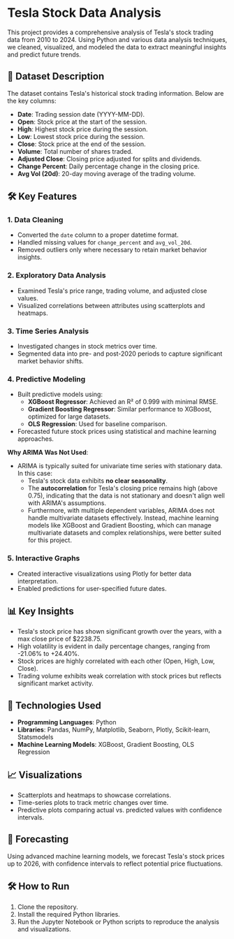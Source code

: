 # Tesla Stock Data Analysis

This project provides a comprehensive analysis of Tesla's stock trading data from 2010 to 2024. Using Python and various data analysis techniques, we cleaned, visualized, and modeled the data to extract meaningful insights and predict future trends.

## 📁 Dataset Description

The dataset contains Tesla's historical stock trading information. Below are the key columns:

- **Date**: Trading session date (YYYY-MM-DD).
- **Open**: Stock price at the start of the session.
- **High**: Highest stock price during the session.
- **Low**: Lowest stock price during the session.
- **Close**: Stock price at the end of the session.
- **Volume**: Total number of shares traded.
- **Adjusted Close**: Closing price adjusted for splits and dividends.
- **Change Percent**: Daily percentage change in the closing price.
- **Avg Vol (20d)**: 20-day moving average of the trading volume.

## 🛠️ Key Features

### 1. **Data Cleaning**
- Converted the `date` column to a proper datetime format.
- Handled missing values for `change_percent` and `avg_vol_20d`.
- Removed outliers only where necessary to retain market behavior insights.

### 2. **Exploratory Data Analysis**
- Examined Tesla's price range, trading volume, and adjusted close values.
- Visualized correlations between attributes using scatterplots and heatmaps.

### 3. **Time Series Analysis**
- Investigated changes in stock metrics over time.
- Segmented data into pre- and post-2020 periods to capture significant market behavior shifts.

### 4. **Predictive Modeling**
- Built predictive models using:
  - **XGBoost Regressor**: Achieved an R² of 0.999 with minimal RMSE.
  - **Gradient Boosting Regressor**: Similar performance to XGBoost, optimized for large datasets.
  - **OLS Regression**: Used for baseline comparison.
- Forecasted future stock prices using statistical and machine learning approaches.

**Why ARIMA Was Not Used**:
- ARIMA is typically suited for univariate time series with stationary data. In this case:
  - Tesla's stock data exhibits **no clear seasonality**.
  - The **autocorrelation** for Tesla's closing price remains high (above 0.75), indicating that the data is not stationary and doesn't align well with ARIMA's assumptions.
  - Furthermore, with multiple dependent variables, ARIMA does not handle multivariate datasets effectively. Instead, machine learning models like XGBoost and Gradient Boosting, which can manage multivariate datasets and complex relationships, were better suited for this project.

### 5. **Interactive Graphs**
- Created interactive visualizations using Plotly for better data interpretation.
- Enabled predictions for user-specified future dates.

## 📊 Key Insights

- Tesla's stock price has shown significant growth over the years, with a max close price of $2238.75.
- High volatility is evident in daily percentage changes, ranging from -21.06% to +24.40%.
- Stock prices are highly correlated with each other (Open, High, Low, Close).
- Trading volume exhibits weak correlation with stock prices but reflects significant market activity.

## 🚀 Technologies Used

- **Programming Languages**: Python
- **Libraries**: Pandas, NumPy, Matplotlib, Seaborn, Plotly, Scikit-learn, Statsmodels
- **Machine Learning Models**: XGBoost, Gradient Boosting, OLS Regression

## 📈 Visualizations

- Scatterplots and heatmaps to showcase correlations.
- Time-series plots to track metric changes over time.
- Predictive plots comparing actual vs. predicted values with confidence intervals.

## 🔮 Forecasting

Using advanced machine learning models, we forecast Tesla's stock prices up to 2026, with confidence intervals to reflect potential price fluctuations.

## 🛠️ How to Run

1. Clone the repository.
2. Install the required Python libraries.
3. Run the Jupyter Notebook or Python scripts to reproduce the analysis and visualizations.

